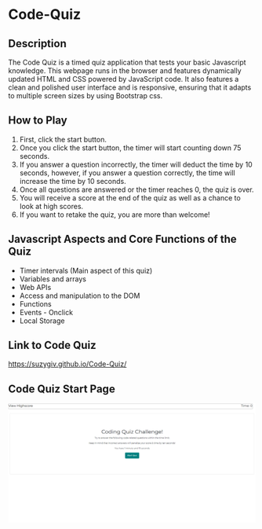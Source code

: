 # Code-Quiz

## Description

The Code Quiz is a timed quiz application that tests your basic Javascript knowledge. This webpage runs in the browser and features dynamically updated HTML and CSS powered by JavaScript code. It also features a clean and polished user interface and is responsive, ensuring that it adapts to multiple screen sizes by using Bootstrap css.


## How to Play

1. First, click the start button.
2. Once you click the start button, the timer will start counting down 75 seconds. 
3. If you answer a question incorrectly, the timer will deduct the time by 10 seconds, however, if you answer a question correctly, the time will increase the time by 10 seconds.
4. Once all questions are answered or the timer reaches 0, the quiz is over.
5. You will receive a score at the end of the quiz as well as a chance to look at high scores.
6. If you want to retake the quiz, you are more than welcome!

## Javascript Aspects and Core Functions of the Quiz

- Timer intervals (Main aspect of this quiz)
- Variables and arrays 
- Web APIs
- Access and manipulation to the DOM
- Functions
- Events - Onclick 
- Local Storage


## Link to Code Quiz
https://suzygiv.github.io/Code-Quiz/

## Code Quiz Start Page
![Main Page](https://github.com/suzygiv/Code-Quiz/blob/master/Assets/CodeQuiz.PNG)
